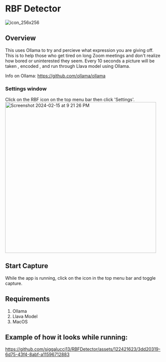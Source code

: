 # RBF Detector

![icon_256x256](https://github.com/siggalucci13/RBFDetector/assets/122421623/40444978-8737-4b9a-a366-8b8775f311f5)

## Overview

This uses Ollama to try and percieve what expression you are giving off. This is to help those who get tired on long Zoom meetings and don't realize how bored or uninterested they seem. Every 10 seconds a picture will be taken , encoded , and run through Llava model using Ollama.

Info on Ollama:
https://github.com/ollama/ollama

### Settings window
Click on the RBF icon on the top menu bar then click 'Settings'. 
</br>
<img width="484" alt="Screenshot 2024-02-15 at 9 21 26 PM" src="https://github.com/siggalucci13/RBFDetector/assets/122421623/971715b2-3b92-4a11-87c3-1bef6a405038">

## Start Capture
While the app is running, click on the icon in the top menu bar and toggle capture.

## Requirements

1. Ollama
2. Llava Model
3. MacOS

## Example of how it looks while running:


https://github.com/siggalucci13/RBFDetector/assets/122421623/3dd20319-6d75-43f4-8abf-a11596712883

